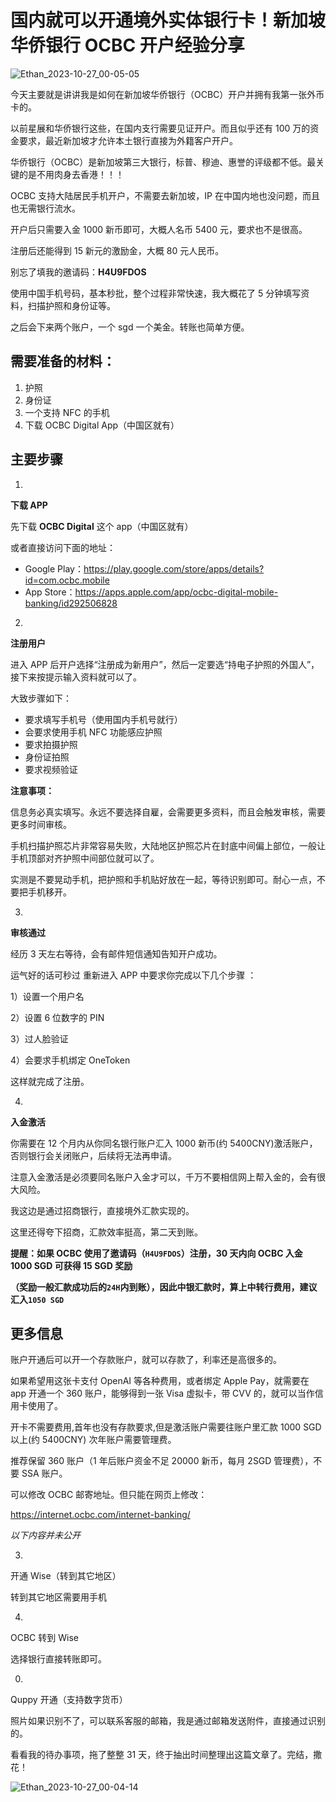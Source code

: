 # 国内就可以开通境外实体银行卡！新加坡华侨银行 OCBC 开户经验分享

![Ethan_2023-10-27_00-05-05](https://pic.shejibiji.com/i/2023/10/27/653a8e39235d6.jpg)

今天主要就是讲讲我是如何在新加坡华侨银行（OCBC）开户并拥有我第一张外币卡的。

以前星展和华侨银行这些，在国内支行需要见证开户。而且似乎还有 100 万的资金要求，最近新加坡才允许本土银行直接为外籍客户开户。

华侨银行（OCBC）是新加坡第三大银行，标普、穆迪、惠誉的评级都不低。最关键的是不用肉身去香港！！！

OCBC 支持大陆居民手机开户，不需要去新加坡，IP 在中国内地也没问题，而且也无需银行流水。

开户后只需要入金 1000 新币即可，大概人名币 5400 元，要求也不是很高。

注册后还能得到 15 新元的激励金，大概 80 元人民币。

别忘了填我的邀请码：**H4U9FDOS**

使用中国手机号码，基本秒批，整个过程非常快速，我大概花了 5 分钟填写资料，扫描护照和身份证等。

之后会下来两个账户，一个 sgd 一个美金。转账也简单方便。

## 需要准备的材料：

1. 护照
2. 身份证
3. 一个支持 NFC 的手机
4. 下载 OCBC Digital App（中国区就有）

## 主要步骤

1.

**下载 APP**

先下载 **OCBC Digital** 这个 app（中国区就有）

或者直接访问下面的地址：

- Google Play：https://play.google.com/store/apps/details?id=com.ocbc.mobile
- App Store：https://apps.apple.com/app/ocbc-digital-mobile-banking/id292506828

2.

**注册用户**

进入 APP 后开户选择“注册成为新用户”，然后一定要选“持电子护照的外国人”，接下来按提示输入资料就可以了。

大致步骤如下：

- 要求填写手机号（使用国内手机号就行）
- 会要求使用手机 NFC 功能感应护照
- 要求拍摄护照
- 身份证拍照
- 要求视频验证

**注意事项：**

信息务必真实填写。永远不要选择自雇，会需要更多资料，而且会触发审核，需要更多时间审核。

手机扫描护照芯片非常容易失败，大陆地区护照芯片在封底中间偏上部位，一般让手机顶部对齐护照中间部位就可以了。

实测是不要晃动手机，把护照和手机贴好放在一起，等待识别即可。耐心一点，不要把手机移开。

3.

**审核通过**

经历 3 天左右等待，会有邮件短信通知告知开户成功。

运气好的话可秒过 重新进入 APP 中要求你完成以下几个步骤 ：

1）设置一个用户名

2）设置 6 位数字的 PIN

3）过人脸验证

4）会要求手机绑定 OneToken

这样就完成了注册。

4.

**入金激活**

你需要在 12 个月内从你同名银行账户汇入 1000 新币(约 5400CNY)激活账户，否则银行会关闭账户，后续将无法再申请。

注意入金激活是必须要同名账户入金才可以，千万不要相信网上帮入金的，会有很大风险。

我这边是通过招商银行，直接境外汇款实现的。

这里还得夸下招商，汇款效率挺高，第二天到账。

**提醒：如果 OCBC 使用了邀请码（`H4U9FDOS`）注册，30 天内向 OCBC 入金 1000 SGD 可获得 15 SGD 奖励**

**（奖励一般汇款成功后的`24H`内到账），因此中银汇款时，算上中转行费用，建议汇入`1050 SGD`**

## 更多信息

账户开通后可以开一个存款账户，就可以存款了，利率还是高很多的。

如果希望用这张卡支付 OpenAI 等各种费用，或者绑定 Apple Pay，就需要在 app 开通一个 360 账户，能够得到一张 Visa 虚拟卡，带 CVV 的，就可以当作信用卡使用了。

开卡不需要费用,首年也没有存款要求,但是激活账户需要往账户里汇款 1000 SGD 以上(约 5400CNY) 次年账户需要管理费。

推荐保留 360 账户（1 年后账户资金不足 20000 新币，每月 2SGD 管理费），不要 SSA 账户。

可以修改 OCBC 邮寄地址。但只能在网页上修改：

https://internet.ocbc.com/internet-banking/

_以下内容并未公开_

3.

开通 Wise（转到其它地区）

转到其它地区需要用手机

4.

OCBC 转到 Wise

选择银行直接转账即可。

0.

Quppy 开通（支持数字货币）

照片如果识别不了，可以联系客服的邮箱，我是通过邮箱发送附件，直接通过识别的。

看看我的待办事项，拖了整整 31 天，终于抽出时间整理出这篇文章了。完结，撒花！

![Ethan_2023-10-27_00-04-14](https://pic.shejibiji.com/i/2023/10/27/653a8e0a69f0f.jpg)
